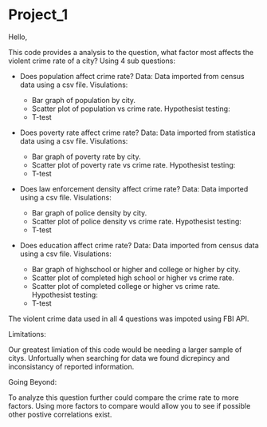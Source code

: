 # Project_1

Hello, 

This code provides a analysis to the question, what factor most affects the violent crime rate of a city? Using 4 sub questions:


- Does population affect crime rate? 
  Data: Data imported from census data using a csv file.
  Visulations: 
    - Bar graph of population by city.
    - Scatter plot of population vs crime rate. 
  Hypothesist testing: 
    - T-test 



- Does poverty rate affect crime rate? 
  Data: Data imported from statistica data using a csv file.
  Visulations: 
    - Bar graph of poverty rate by city.
    - Scatter plot of poverty rate vs crime rate. 
  Hypothesist testing: 
    - T-test 

  
  
- Does law enforcement density affect crime rate?
  Data: Data imported using a csv file.
  Visulations: 
    - Bar graph of police density by city.
    - Scatter plot of police density vs crime rate. 
  Hypothesist testing: 
    - T-test 


- Does education affect crime rate? 
  Data: Data imported from census data using a csv file.
  Visulations: 
    - Bar graph of highschool or higher and college or higher by city.
    - Scatter plot of completed high school or higher vs crime rate. 
    - Scatter plot of completed college or higher vs crime rate. 
  Hypothesist testing: 
    - T-test 



The violent crime data used in all 4 questions was impoted using FBI API. 


Limitations: 

Our greatest limiation of this code would be needing a larger sample of citys. Unfortually when searching for data we found dicrepincy and inconsistancy of reported information. 


Going Beyond: 

To analyze this question further could compare the crime rate to more factors. Using more factors to compare would allow you to see if possible other postive correlations exist. 







